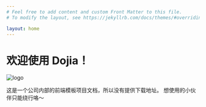 ```yaml
---
# Feel free to add content and custom Front Matter to this file.
# To modify the layout, see https://jekyllrb.com/docs/themes/#overriding-theme-defaults

layout: home
---
```


# 欢迎使用 Dojia！

![logo](https://ae01.alicdn.com/kf/H6f0fdb12ef974d31a43bec5722334621k.jpg)

这是一个公司内部的前端模板项目文档，所以没有提供下载地址。
想使用的小伙伴只能绕行咯～